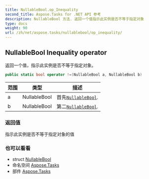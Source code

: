 ```yaml
---
title: NullableBool.op_Inequality
second_title: Aspose.Tasks for .NET API 参考
description: NullableBool 方法. 返回一个值指示此实例是否不等于指定对象
type: docs
weight: 90
url: /zh/net/aspose.tasks/nullablebool/op_inequality/
---
```

## NullableBool Inequality operator

返回一个值，指示此实例是否不等于指定对象。

```csharp
public static bool operator !=(NullableBool a, NullableBool b)
```

| 范围 | 类型 | 描述 |
| --- | --- | --- |
| a | NullableBool | 首先[`NullableBool`](../). |
| b | NullableBool | 第二[`NullableBool`](../). |

### 返回值

指示此实例是否不等于指定对象的值

### 也可以看看

* struct [NullableBool](../)
* 命名空间 [Aspose.Tasks](../../nullablebool/)
* 部件 [Aspose.Tasks](../../../)


